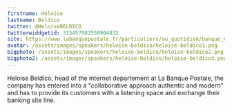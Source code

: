 ```yaml
---
firstname: Héloïse 
lastname: Beldico
twitter: @HeloiseBELDICO
twitterwiddgetid: 315457982550904832
site: https://www.labanquepostale.fr/particuliers/au_quotidien/banque_en_ligne.html
avatar: /assets/images/speakers/heloise-beldico/heloise-beldico1.png
bigphoto: /assets/images/speakers/heloise-beldico/heloise-beldico2.png
bigphoto2: /assets/images/speakers/heloise-beldico/heloise-beldico3.png
---
```


Heloise Beldico, head of the internet departement at La Banque Postale, the company has entered into a "collaborative approach authentic and modern" and has to provide its customers with a listening space and exchange their banking site line.